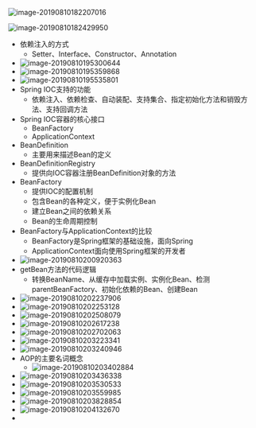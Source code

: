 ![image-20190810182207016](/Users/dingyuanjie/Documents/study/github/woodyprogram/img/image-20190810182207016.png)

![image-20190810182429950](/Users/dingyuanjie/Documents/study/github/woodyprogram/img/image-20190810182429950.png)

* 依赖注入的方式
  * Setter、Interface、Constructor、Annotation
* ![image-20190810195300644](/Users/dingyuanjie/Documents/study/github/woodyprogram/img/image-20190810195300644.png)
* ![image-20190810195359868](/Users/dingyuanjie/Documents/study/github/woodyprogram/img/image-20190810195359868.png)
* ![image-20190810195535801](/Users/dingyuanjie/Documents/study/github/woodyprogram/img/image-20190810195535801.png)
* Spring IOC支持的功能
  * 依赖注入、依赖检查、自动装配、支持集合、指定初始化方法和销毁方法、支持回调方法
* Spring IOC容器的核心接口
  * BeanFactory
  * ApplicationContext
* BeanDefinition
  * 主要用来描述Bean的定义
* BeanDefinitionRegistry
  * 提供向IOC容器注册BeanDefinition对象的方法
* BeanFactory
  * 提供IOC的配置机制
  * 包含Bean的各种定义，便于实例化Bean
  * 建立Bean之间的依赖关系
  * Bean的生命周期控制
* BeanFactory与ApplicationContext的比较
  * BeanFactory是Spring框架的基础设施，面向Spring
  * ApplicationContext面向使用Spring框架的开发者
* ![image-20190810200920363](/Users/dingyuanjie/Documents/study/github/woodyprogram/img/image-20190810200920363.png)
* getBean方法的代码逻辑
  * 转换BeanName、从缓存中加载实例、实例化Bean、检测parentBeanFactory、初始化依赖的Bean、创建Bean
* ![image-20190810202237906](/Users/dingyuanjie/Documents/study/github/woodyprogram/img/image-20190810202237906.png)
* ![image-20190810202253128](/Users/dingyuanjie/Documents/study/github/woodyprogram/img/image-20190810202253128.png)
* ![image-20190810202508079](/Users/dingyuanjie/Documents/study/github/woodyprogram/img/image-20190810202508079.png)
* ![image-20190810202617238](/Users/dingyuanjie/Documents/study/github/woodyprogram/img/image-20190810202617238.png)
* ![image-20190810202702063](/Users/dingyuanjie/Documents/study/github/woodyprogram/img/image-20190810202702063.png)
* ![image-20190810203223341](/Users/dingyuanjie/Documents/study/github/woodyprogram/img/image-20190810203223341.png)
* ![image-20190810203240946](/Users/dingyuanjie/Documents/study/github/woodyprogram/img/image-20190810203240946.png)
* AOP的主要名词概念
  * ![image-20190810203402884](/Users/dingyuanjie/Documents/study/github/woodyprogram/img/image-20190810203402884.png)
* ![image-20190810203436338](/Users/dingyuanjie/Documents/study/github/woodyprogram/img/image-20190810203436338.png)
* ![image-20190810203530533](/Users/dingyuanjie/Documents/study/github/woodyprogram/img/image-20190810203530533.png)
* ![image-20190810203559985](/Users/dingyuanjie/Documents/study/github/woodyprogram/img/image-20190810203559985.png)
* ![image-20190810203828854](/Users/dingyuanjie/Documents/study/github/woodyprogram/img/image-20190810203828854.png)
* ![image-20190810204132670](/Users/dingyuanjie/Documents/study/github/woodyprogram/img/image-20190810204132670.png)
* 